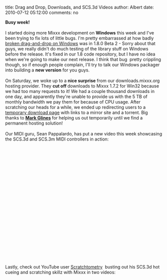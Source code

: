 title: Drag and Drop, Downloads, and SCS.3d Videos
author: Albert
date: 2010-07-12 05:12:00
comments: no

<b>Busy week!</b>
<br />
<br />
I started doing more Mixxx development on <b>Windows</b>
 this week&nbsp;and I've been trying to fix lots of little bugs. I'm pretty embarrassed at how badly <a href="https://bugs.launchpad.net/mixxx/+bug/325337">broken drag-and-drop on Windows</a>
 was in 1.8.0 Beta 2 - Sorry about that guys, we really didn't do much testing of the library stuff on Windows before the release. It's fixed in our 1.8 code&nbsp;repository, but I have no idea when we're going to make our next release. I think that bug &nbsp;pretty crippling though, so if enough people complain, I'll try to talk our Windows packager into building a <b>new version</b>
 for you guys.<br />
<br />
On Saturday, we woke up to a <b>nice surprise</b>
 from our downloads.mixxx.org hosting provider. They <b>cut off </b>
downloads to Mixxx 1.7.2 for Win32 because we had too many requests to it! We had a couple thousand downloads in one day, and apparently they're unable to provide us with the&nbsp;5 TB of monthly bandwidth we pay them for because of CPU usage. After scratching our heads for a while, we ended up redirecting users to a <a href="http://downloads.mixxx.org/mixxx-1.7.2/mixxx-1.7.2-win32.html">temporary download page</a>
 with links to a mirror site and a torrent. Big thanks to <b><a href="http://www.glines.org/">Mark Glines</a>
</b>
 for helping us out temporarily until we find a permanent hosting solution!<br />
<br />
Our MIDI guru, Sean Pappalardo, has put a new video this week showcasing the SCS.3d and SCS.3m MIDI controllers in action:<br />
<br />
<div style="text-align: center;"><object height="344" width="425"><param name="movie" value="http://www.youtube.com/v/73ermPUL-Og&amp;hl=en_US&amp;fs=1"><param name="allowFullScreen" value="true"><param name="allowscriptaccess" value="always"><embed src="https://www.youtube.com/v/73ermPUL-Og&amp;hl=en_US&amp;fs=1" width="425" height="344" allowscriptaccess="never" allowfullscreen="true" wmode="transparent" type="application/x-shockwave-flash"></embed>
</object>
</div>
<div style="text-align: center;"><br />
</div>
<div style="text-align: left;">Lastly, check out YouTube user <a href="http://www.youtube.com/user/Scratchometry">Scratchtometry</a>
&nbsp;busting out his SCS.3d hot cueing and scratching skillz with Mixxx in two videos:</div>
<br />
<div style="text-align: center;"><object height="385" width="480"><param name="movie" value="http://www.youtube.com/v/C6NcejJXDJc&amp;hl=en_US&amp;fs=1"></param>
<param name="allowFullScreen" value="true"></param>
<param name="allowscriptaccess" value="always"></param>
<embed src="https://www.youtube.com/v/C6NcejJXDJc&amp;hl=en_US&amp;fs=1" type="application/x-shockwave-flash" allowscriptaccess="always" allowfullscreen="true" width="480" height="385"></embed>
</object>
</div>
<div style="text-align: center;"><br />
</div>
<div style="text-align: center;"><object height="385" width="480"><param name="movie" value="http://www.youtube.com/v/2onMLSpYON8&amp;hl=en_US&amp;fs=1"></param>
<param name="allowFullScreen" value="true"></param>
<param name="allowscriptaccess" value="always"></param>
<embed src="https://www.youtube.com/v/2onMLSpYON8&amp;hl=en_US&amp;fs=1" type="application/x-shockwave-flash" allowscriptaccess="always" allowfullscreen="true" width="480" height="385"></embed>
</object>
</div>
